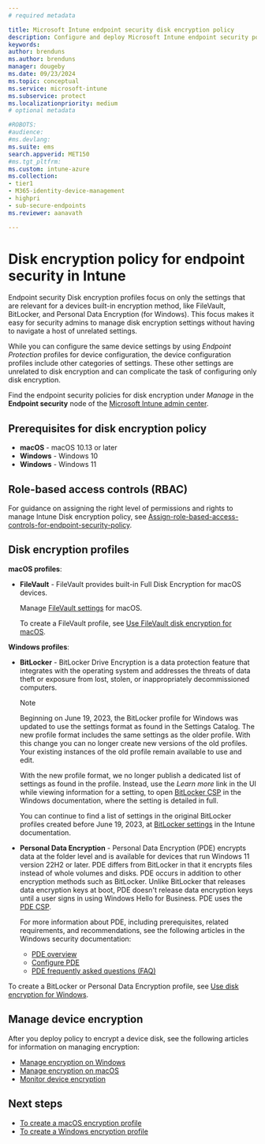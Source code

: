 ```yaml
---
# required metadata

title: Microsoft Intune endpoint security disk encryption policy
description: Configure and deploy Microsoft Intune endpoint security policy disk encryption policies for BitLocker and FileVault.
keywords:
author: brenduns
ms.author: brenduns
manager: dougeby
ms.date: 09/23/2024
ms.topic: conceptual
ms.service: microsoft-intune
ms.subservice: protect
ms.localizationpriority: medium
# optional metadata

#ROBOTS:
#audience:
#ms.devlang:
ms.suite: ems
search.appverid: MET150
#ms.tgt_pltfrm:
ms.custom: intune-azure
ms.collection:
- tier1
- M365-identity-device-management
- highpri
- sub-secure-endpoints
ms.reviewer: aanavath

---
```


# Disk encryption policy for endpoint security in Intune

Endpoint security Disk encryption profiles focus on only the settings that are relevant for a devices built-in encryption method, like FileVault, BitLocker, and Personal Data Encryption (for Windows). This focus makes it easy for security admins to manage disk encryption settings without having to navigate a host of unrelated settings.

While you can configure the same device settings by using *Endpoint Protection* profiles for device configuration, the device configuration profiles include other categories of settings. These other settings are unrelated to disk encryption and can complicate the task of configuring only disk encryption.

Find the endpoint security policies for disk encryption under *Manage* in the **Endpoint security** node of the [Microsoft Intune admin center](https://go.microsoft.com/fwlink/?linkid=2109431).

## Prerequisites for disk encryption policy

- **macOS** - macOS 10.13 or later
- **Windows** - Windows 10
- **Windows** - Windows 11

## Role-based access controls (RBAC)

For guidance on assigning the right level of permissions and rights to manage Intune Disk encryption policy, see [Assign-role-based-access-controls-for-endpoint-security-policy](../protect/endpoint-security-policy.md#assign-role-based-access-controls-for-endpoint-security-policy).

## Disk encryption profiles

**macOS profiles**:

- **FileVault** - FileVault provides built-in Full Disk Encryption for macOS devices.

  Manage [FileVault settings](../protect/endpoint-security-disk-encryption-profile-settings.md#filevault) for macOS.

  To create a FileVault profile, see [Use FileVault disk encryption for macOS](../protect/encrypt-devices-filevault.md).

**Windows profiles**:

- **BitLocker** - BitLocker Drive Encryption is a data protection feature that integrates with the operating system and addresses the threats of data theft or exposure from lost, stolen, or inappropriately decommissioned computers.

  > [!NOTE]
  >
  > Beginning on June 19, 2023, the BitLocker profile for Windows was updated to use the settings format as found in the Settings Catalog. The new profile format includes the same settings as the older profile. With this change you can no longer create new versions of the old profiles. Your existing instances of the old profile remain available to use and edit.
  >
  > With the new profile format, we no longer publish a dedicated list of settings as found in the profile. Instead, use the *Learn more* link in the UI while viewing information for a setting, to open [BitLocker CSP](/windows/client-management/mdm/bitlocker-csp) in the Windows documentation, where the setting is detailed in full.
  >
  > You can continue to find a list of settings in the original BitLocker profiles created before June 19, 2023, at [BitLocker settings](../protect/endpoint-security-disk-encryption-profile-settings.md#bitlocker) in the Intune documentation.

- **Personal Data Encryption** - Personal Data Encryption (PDE) encrypts data at the folder level and is available for devices that run Windows 11 version 22H2 or later. PDE differs from BitLocker in that it encrypts files instead of whole volumes and disks. PDE occurs in addition to other encryption methods such as BitLocker. Unlike BitLocker that releases data encryption keys at boot, PDE doesn't release data encryption keys until a user signs in using Windows Hello for Business. PDE uses the [PDE CSP](/windows/client-management/mdm/personaldataencryption-csp).

  For more information about PDE, including prerequisites, related requirements, and recommendations, see the following articles in the Windows security documentation:
  - [PDE overview](/windows/security/operating-system-security/data-protection/personal-data-encryption/)
  - [Configure PDE](/windows/security/operating-system-security/data-protection/personal-data-encryption/configure)
  - [PDE frequently asked questions (FAQ)](/windows/security/operating-system-security/data-protection/personal-data-encryption/faq)

To create a BitLocker or Personal Data Encryption profile, see [Use disk encryption for Windows](../protect/encrypt-devices.md).

## Manage device encryption

After you deploy policy to encrypt a device disk, see the following articles for information on managing encryption:

- [Manage encryption on Windows](../protect/encrypt-devices.md)
- [Manage encryption on macOS](../protect/encrypt-devices-filevault.md#manage-filevault)
- [Monitor device encryption](../protect/encryption-monitor.md)

## Next steps

- [To create a macOS encryption profile](../protect/encrypt-devices-filevault.md#create-endpoint-security-policy-for-filevault)
- [To create a Windows encryption profile](../protect/encrypt-devices.md#create-an-endpoint-security-policy-for-windows)
